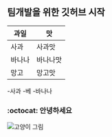 ## 팀개발을 위한 깃허브 시작

|과일|맛|
|--------|--------|
|사과|사과맛|
|바나나|바나나맛|
|망고|망고맛|

-사과
-베
-바나나

### :octocat: 안녕하세요

![고양이 그림](./images/cat.png)
